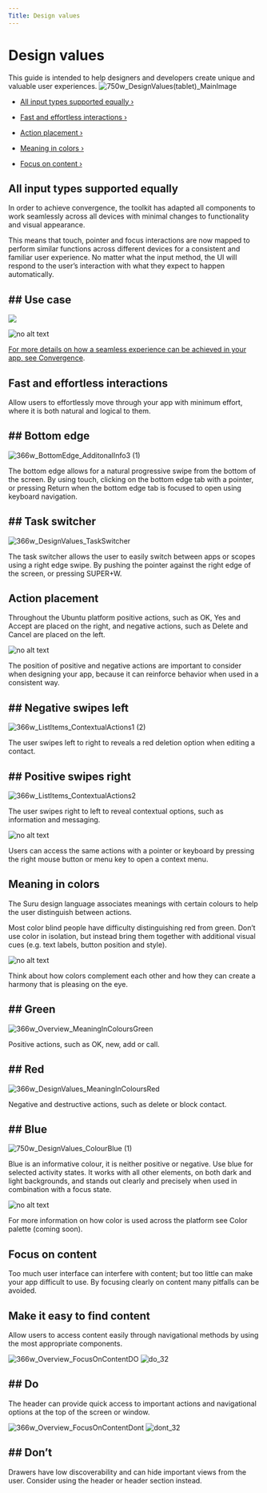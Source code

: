 ```yaml
---
Title: Design values
---
```


# Design values


This guide is intended to help designers and developers create unique and valuable user experiences.
![750w_DesignValues(tablet)_MainImage](https://assets.ubuntu.com/v1/845ca032-750w_DesignValuestablet_MainImage.png)


-  [All input types supported equally ›](#all-input-types-supported-equally)

-  [Fast and effortless interactions ›](#fast-and-effortless-interactions)

-  [Action placement ›](#action-placement)

-  [Meaning in colors ›](#meaning-in-colors)

-  [Focus on content ›](#focus-on-content)


## All input types supported equally


In order to achieve convergence, the toolkit has adapted all components to work seamlessly across all devices with minimal changes to functionality and visual appearance.


This means that touch, pointer and focus interactions are now mapped to perform similar functions across different devices for a consistent and familiar user experience. No matter what the input method, the UI will respond to the user’s interaction with what they expect to happen automatically.


## ## Use case

![](https://assets.ubuntu.com/v1/18e792e0-750w_Design_Values_AllInputEqualv2.png)


![no alt text](https://assets.ubuntu.com/v1/75f60d24-link_external.png)


[For more details on how a seamless experience can be achieved in your app, see Convergence](/apps/design/get-started/convergence).


## Fast and effortless interactions


Allow users to effortlessly move through your app with minimum effort, where it is both natural and logical to them.


## ## Bottom edge

![366w_BottomEdge_AdditonalInfo3 (1)](https://assets.ubuntu.com/v1/88771047-366w_BottomEdge_AdditonalInfo3-1.png)


The bottom edge allows for a natural progressive swipe from the bottom of the screen. By using touch, clicking on the bottom edge tab with a pointer, or pressing Return when the bottom edge tab is focused to open using keyboard navigation.


## ## Task switcher

![366w_DesignValues_TaskSwitcher](https://assets.ubuntu.com/v1/68f23e6f-366w_DesignValues_TaskSwitcher.png)


The task switcher allows the user to easily switch between apps or scopes using a right edge swipe. By pushing the pointer against the right edge of the screen, or pressing SUPER+W.


## Action placement


Throughout the Ubuntu platform positive actions, such as OK, Yes and Accept are placed on the right, and negative actions, such as Delete and Cancel are placed on the left.


![no alt text](https://assets.ubuntu.com/v1/e9f11635-information-link.png)


The position of positive and negative actions are important to consider when designing your app, because it can reinforce behavior when used in a consistent way.


## ## Negative swipes left

![366w_ListItems_ContextualActions1 (2)](https://assets.ubuntu.com/v1/115cb70d-366w_ListItems_ContextualActions1-2.png)


The user swipes left to right to reveals a red deletion option when editing a contact.


## ## Positive swipes right

![366w_ListItems_ContextualActions2](https://assets.ubuntu.com/v1/0238f83e-366w_ListItems_ContextualActions2.png)


The user swipes right to left to reveal contextual options, such as information and messaging.


![no alt text](https://assets.ubuntu.com/v1/e9f11635-information-link.png)


Users can access the same actions with a pointer or keyboard by pressing the right mouse button or menu key to open a context menu.


## Meaning in colors


The Suru design language associates meanings with certain colours to help the user distinguish between actions.


Most color blind people have difficulty distinguishing red from green. Don’t use color in isolation, but instead bring them together with additional visual cues (e.g. text labels, button position and style).


![no alt text](https://assets.ubuntu.com/v1/e9f11635-information-link.png)


Think about how colors complement each other and how they can create a harmony that is pleasing on the eye.


## ## Green
![366w_Overview_MeaningInColoursGreen](https://assets.ubuntu.com/v1/f553758c-366w_Overview_MeaningInColoursGreen.png)


Positive actions, such as OK, new, add or call.


## ## Red
![366w_DesignValues_MeaningInColoursRed](https://assets.ubuntu.com/v1/da5eed2d-366w_Overview_MeaningInColoursRed-1.png)


Negative and destructive actions, such as delete or block contact.


## ## Blue

![750w_DesignValues_ColourBlue (1)](https://assets.ubuntu.com/v1/388006d3-750w_DesignValues_ColourBlue-1.png)


Blue is an informative colour, it is neither positive or negative. Use blue for selected activity states. It works with all other elements, on both dark and light backgrounds, and stands out clearly and precisely when used in combination with a focus state.


![no alt text](https://assets.ubuntu.com/v1/75f60d24-link_external.png)


For more information on how color is used across the platform see Color palette (coming soon).


## Focus on content


Too much user interface can interfere with content; but too little can make your app difficult to use. By focusing clearly on content many pitfalls can be avoided.


## Make it easy to find content


Allow users to access content easily through navigational methods by using the most appropriate components.


![366w_Overview_FocusOnContentDO](https://assets.ubuntu.com/v1/5ddfa12b-366w_Overview_FocusOnContentDO.png)
![do_32](https://assets.ubuntu.com/v1/74c13c17-do_32+%281%29.png)

## ## Do


The header can provide quick access to important actions and navigational options at the top of the screen or window.


![366w_Overview_FocusOnContentDont](https://assets.ubuntu.com/v1/791f58f8-366w_Overview_FocusOnContentDont.png)
![dont_32](https://assets.ubuntu.com/v1/01fb853b-dont_32.png)

## ## Don’t


Drawers have low discoverability and can hide important views from the user. Consider using the header or header section instead.


